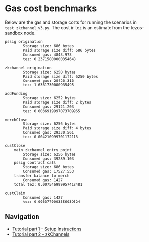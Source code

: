 # Gas cost benchmarks

Below are the gas and storage costs for running the scenarios in `test_zkchannel_v3.py`. The cost in tez is an estimate from the tezos-sandbox node. 

```
pssig origination
        Storage size: 686 bytes
        Paid storage size diff: 686 bytes
        Consumed gas: 4843.973
        tez: 0.23715800000354648

zkchannel origination
        Storage size: 6250 bytes
        Paid storage size diff: 6250 bytes
        Consumed gas: 28428.318
        tez: 1.6361730000935495

addFunding
        Storage size: 6252 bytes
        Paid storage size diff: 2 bytes
        Consumed gas: 29121.203
        tez: 0.0036919997073709965

merchClose
        Storage size: 6256 bytes
        Paid storage size diff: 4 bytes
        Consumed gas: 29330.561
        tez: 0.004210999701172113

custClose
    main_zkchannel entry point
        Storage size: 6256 bytes
        Consumed gas: 39289.103
    pssig contract call
        Storage size: 686 bytes
        Consumed gas: 17527.553
    transfer balance to merch
        Consumed gas: 1427
    total tez: 0.007546999957412481

custClaim
        Consumed gas: 1427
        tez: 0.0033770003356039524
```

## Navigation
- [Tutorial part 1 - Setup Instructions](tutorial_pt1_setup.md)
- [Tutorial part 2 - zkChannels](tutorial_pt2_zkchannels.md)
